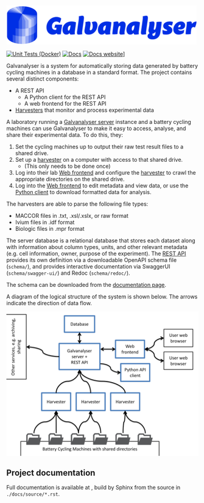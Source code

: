 <img src="docs/source/img/Galvanalyser-logo-sm.png" width="500" />

[![Unit Tests (Docker)](https://github.com/Battery-Intelligence-Lab/galvanalyser/actions/workflows/unit-test.yml/badge.svg?branch=main)](https://github.com/Battery-Intelligence-Lab/galvanalyser/actions/workflows/unit-test.yml)
[![Docs](https://github.com/Battery-Intelligence-Lab/galvanalyser/actions/workflows/side-effects.yml/badge.svg?branch=main)](https://github.com/Battery-Intelligence-Lab/galvanalyser/actions/workflows/side-effects.yml)
<a href="https://Battery-Intelligence-Lab.github.io/galvanalyser/" target="_blank">
    [![Docs website](https://github.com/Battery-Intelligence-Lab/galvanalyser/actions/workflows/pages/pages-build-deployment/badge.svg?branch=gh-pages)](https://github.com/Battery-Intelligence-Lab/galvanalyser/actions/workflows/pages/pages-build-deployment)]
</a>

Galvanalyser is a system for automatically storing data generated by battery cycling 
machines in a database in a standard format.
The project contains several distinct components:

- A REST API 
  - A Python client for the REST API
  - A web frontend for the REST API
- [Harvesters](https://Battery-Intelligence-Lab.github.io/galvanalyser/UserGuide.html#harvesters) that monitor and process experimental data

A laboratory running a [Galvanalyser server](https://Battery-Intelligence-Lab.github.io/galvanalyser/UserGuide.html#galvanalyser-server) instance and a battery 
cycling machines can use Galvanalyser to make it easy to access, analyse, and 
share their experimental data. 
To do this, they:
1. Set the cycling machines up to output their raw test result files to a shared drive. 
2. Set up a [harvester](https://Battery-Intelligence-Lab.github.io/galvanalyser/UserGuide.html#harvesters) on a computer with access to that shared drive.
    - (This only needs to be done once)
3. Log into their lab [Web frontend](https://Battery-Intelligence-Lab.github.io/galvanalyser/UserGuide.html#web-frontend) and configure the
    [harvester](https://Battery-Intelligence-Lab.github.io/galvanalyser/UserGuide.html#harvesters) to crawl the appropriate directories on the shared drive.
4. Log into the [Web frontend](https://Battery-Intelligence-Lab.github.io/galvanalyser/UserGuide.html#web-frontend) to edit metadata and view data,
    or use the [Python client](https://Battery-Intelligence-Lab.github.io/galvanalyser/UserGuide.html#python-client) to download formatted data for analysis.

The harvesters are able to parse the following file types:

- MACCOR files in .txt, .xsl/.xslx, or raw format
- Ivium files in .idf format
- Biologic files in .mpr format

The server database is a relational database that stores each dataset along with information 
about column types, units, and other relevant metadata (e.g. cell information, owner, purpose 
of the experiment).
The [REST API](https://Battery-Intelligence-Lab.github.io/galvanalyser/UserGuide.html#rest-api) provides its own definition via a downloadable OpenAPI schema file 
(`schema/`), and provides interactive documentation via SwaggerUI (`schema/swagger-ui/`) and
Redoc (`schema/redoc/`).

The schema can be downloaded from the [documentation page](https://Battery-Intelligence-Lab.github.io/galvanalyser/UserGuide.html#api-spec).

A diagram of the logical structure of the system is shown below. The arrows indicate the 
direction of data flow.

<img src="docs/GalvanalyserStructure.PNG" alt="Data flows from battery cycling machines to Galvanalyser Harvesters, then to the Galvanalyser server and REST API. Metadata can be updated and data read using the web client, and data can be downloaded by the Python client." width="600" />


## Project documentation

Full documentation is available at [](https://Battery-Intelligence-Lab.github.io/galvanalyser/),
build by Sphinx from the source in `./docs/source/*.rst`.
